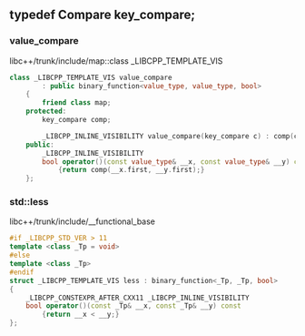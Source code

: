 
## typedef Compare key_compare;

### value_compare
libc++/trunk/include/map::class _LIBCPP_TEMPLATE_VIS

```cpp
class _LIBCPP_TEMPLATE_VIS value_compare
        : public binary_function<value_type, value_type, bool>
    {
        friend class map;
    protected:
        key_compare comp;

        _LIBCPP_INLINE_VISIBILITY value_compare(key_compare c) : comp(c) {}
    public:
        _LIBCPP_INLINE_VISIBILITY
        bool operator()(const value_type& __x, const value_type& __y) const
            {return comp(__x.first, __y.first);}
    };
```

### std::less  
libc++/trunk/include/__functional_base
```cpp
#if _LIBCPP_STD_VER > 11
template <class _Tp = void>
#else
template <class _Tp>
#endif
struct _LIBCPP_TEMPLATE_VIS less : binary_function<_Tp, _Tp, bool>
{
    _LIBCPP_CONSTEXPR_AFTER_CXX11 _LIBCPP_INLINE_VISIBILITY
    bool operator()(const _Tp& __x, const _Tp& __y) const
        {return __x < __y;}
};

```